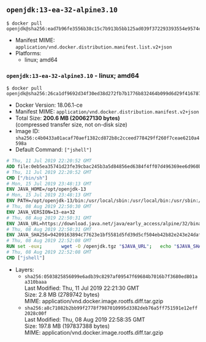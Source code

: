 ## `openjdk:13-ea-32-alpine3.10`

```console
$ docker pull openjdk@sha256:ead7b96fe3556b38c15c7b913b5bb125ad039f372293393554e9574e41fd91e5
```

-	Manifest MIME: `application/vnd.docker.distribution.manifest.list.v2+json`
-	Platforms:
	-	linux; amd64

### `openjdk:13-ea-32-alpine3.10` - linux; amd64

```console
$ docker pull openjdk@sha256:26ca1df9692d34f30ed38d272fb7b1776b832464b099d6d29f416787be4af170
```

-	Docker Version: 18.06.1-ce
-	Manifest MIME: `application/vnd.docker.distribution.manifest.v2+json`
-	Total Size: **200.6 MB (200627130 bytes)**  
	(compressed transfer size, not on-disk size)
-	Image ID: `sha256:c4b0433a01acaf70aef1382cd872b8c2cceed778429ff260f7ceae6210a4598a`
-	Default Command: `["jshell"]`

```dockerfile
# Thu, 11 Jul 2019 22:20:52 GMT
ADD file:0eb5ea35741d23fe39cbac245b3a5d84856ed6384f4ff07d496369ee6d960bad in / 
# Thu, 11 Jul 2019 22:20:52 GMT
CMD ["/bin/sh"]
# Mon, 15 Jul 2019 23:48:13 GMT
ENV JAVA_HOME=/opt/openjdk-13
# Mon, 15 Jul 2019 23:48:13 GMT
ENV PATH=/opt/openjdk-13/bin:/usr/local/sbin:/usr/local/bin:/usr/sbin:/usr/bin:/sbin:/bin
# Thu, 08 Aug 2019 22:50:30 GMT
ENV JAVA_VERSION=13-ea+32
# Thu, 08 Aug 2019 22:50:31 GMT
ENV JAVA_URL=https://download.java.net/java/early_access/alpine/32/binaries/openjdk-13-ea+32_linux-x64-musl_bin.tar.gz
# Thu, 08 Aug 2019 22:50:31 GMT
ENV JAVA_SHA256=94209163894c77623e1bf5581d5fd39d5cf504eb42b82e243e24daff0f9352b0
# Thu, 08 Aug 2019 22:52:08 GMT
RUN set -eux; 		wget -O /openjdk.tgz "$JAVA_URL"; 	echo "$JAVA_SHA256 */openjdk.tgz" | sha256sum -c -; 	mkdir -p "$JAVA_HOME"; 	tar --extract --file /openjdk.tgz --directory "$JAVA_HOME" --strip-components 1; 	rm /openjdk.tgz; 		java -Xshare:dump; 		java --version; 	javac --version
# Thu, 08 Aug 2019 22:52:08 GMT
CMD ["jshell"]
```

-	Layers:
	-	`sha256:0503825856099e6adb39c8297af09547f69684b7016b7f3680ed801aa310baaa`  
		Last Modified: Thu, 11 Jul 2019 22:21:30 GMT  
		Size: 2.8 MB (2789742 bytes)  
		MIME: application/vnd.docker.image.rootfs.diff.tar.gzip
	-	`sha256:a8c71082b2bb99f2778f7987010995d3382deb76a5ff751591e12eff2028c00f`  
		Last Modified: Thu, 08 Aug 2019 22:58:35 GMT  
		Size: 197.8 MB (197837388 bytes)  
		MIME: application/vnd.docker.image.rootfs.diff.tar.gzip
